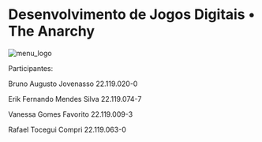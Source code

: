 # Desenvolvimento de Jogos Digitais • The Anarchy

![menu_logo](https://user-images.githubusercontent.com/80861112/171758854-e4c38a60-2e6a-41ab-b9f2-8ba66d160c03.png)

<p align="center">
    
  Participantes:

  Bruno Augusto Jovenasso             22.119.020-0

  Erik Fernando Mendes Silva          22.119.074-7

  Vanessa Gomes Favorito              22.119.009-3

  Rafael Tocegui Compri               22.119.063-0
  
</p>

